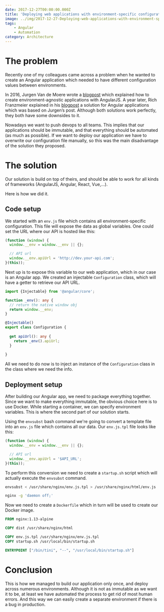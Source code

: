```yaml
---
date: 2017-12-27T00:00:00.000Z
title: 'Deploying web applications with environment-specific configurations'
image: ../img/2017-12-27-Deploying-web-applications-with-environment-specific-configurations/post-image.jpg
tags:
    - Angular
    - Automation
category: Architecture
---
```


# The problem

Recently one of my colleagues came across a problem when he wanted to create an Angular application which needed to have different configuration values between environments.

In 2016, Jurgen Van de Moere wrote a <a href="https://www.jvandemo.com/how-to-configure-your-angularjs-application-using-environment-variables/" target="_blank">blogpost</a> which explained how to create environment-agnostic applications with AngularJS.
A year later, Rich Franzmeier explained in his <a href="https://www.intertech.com/Blog/deploying-angular-4-apps-with-environment-specific-info/" target="_blank">blogpost</a> a solution for Angular applications which was based on Jurgen’s post.
Although both solutions work perfectly, they both have some downsides to it.

Nowadays we want to push devops to all teams.
This implies that our applications should be immutable, and that everything should be automated (as much as possible).
If we want to deploy our application we have to overwrite our configuration file manually, so this was the main disadvantage of the solution they proposed.

# The solution

Our solution is build on top of theirs, and should be able to work for all kinds of frameworks (AngularJS, Angular, React, Vue,...).

Here is how we did it.

## Code setup

We started with an `env.js` file which contains all environment-specific configuration.
This file will expose the data as global variables.
One could set the URL where our API is hosted like this:

```javascript
(function (window) {
  window.__env = window.__env || {};

  // API url
  window.__env.apiUrl = 'http://dev.your-api.com';
}(this));
```

Next up is to expose this variable to our web application, which in our case is an Angular app.
We created an injectable `Configuration` class, which will have a getter to retrieve our API URL.

```typescript
import {Injectable} from '@angular/core';

function _env(): any {
  // return the native window obj
  return window.__env;
}

@Injectable()
export class Configuration {
  
  get apiUrl(): any {
    return _env().apiUrl;
  }
  
}
```

All we need to do now is to inject an instance of the `Configuration` class in the class where we need the info.

## Deployment setup

After building our Angular app, we need to package everything together.
Since we want to make everything immutable, the obvious choice here is to use Docker.
While starting a container, we can specify environment variables.
This is where the second part of our solution starts.

Using the `envsubst` bash command we're going to convert a template file into an `env.js` file which contains all our data.
Our `env.js.tpl` file looks like this:

```javascript
(function (window) {
  window.__env = window.__env || {};

  // API url
  window.__env.apiUrl = '$API_URL';
}(this));
```

To perform this conversion we need to create a `startup.sh` script which will actually execute the `envsubst` command.

```bash
envsubst < /usr/share/nginx/env.js.tpl > /usr/share/nginx/html/env.js

nginx -g 'daemon off;'
```

Now we need to create a `Dockerfile` which in turn will be used to create our Docker image.

```dockerfile
FROM nginx:1.13-alpine

COPY dist /usr/share/nginx/html

COPY env.js.tpl /usr/share/nginx/env.js.tpl
COPY startup.sh /usr/local/bin/startup.sh

ENTRYPOINT ["/bin/tini", "--", "/usr/local/bin/startup.sh"]
```

# Conclusion

This is how we managed to build our application only once, and deploy across numerous environments.
Although it is not as immutable as we want it to be, at least we have automated the process to get rid of most human errors.
And this way we can easily create a separate environment if there is a bug in production.